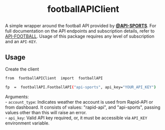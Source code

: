 # <p align="center"> footballAPIClient </p>
A simple wrapper around the football API provided by [**@API-SPORTS**](https://github.com/api-sports).
For full documentation on the API endpoints and subscription details, refer to [API-FOOTBALL](https://www.api-football.com/documentation-v3). Usage of this package requires any level of subscription and an `API-KEY`.

## Usage

Create the client
```bash
from  footballAPIClient  import  footballAPI

fp  =  footballAPI.FootballAPI("api-sports", api_key="YOUR_API_KEY")
```
Arguments:
<br>
	- `account_type`: Indicates weather the account is used from Rapid-API or from dashboard.  It consists of values: "rapid-api", and "api-sports", passing values other than this will raise an error.
  <br>
	- `api_key`: Valid API key required, or, it must be accessible via `API_KEY` environment variable.
	
